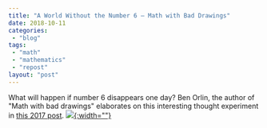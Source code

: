 ```yaml
---
title: "A World Without the Number 6 — Math with Bad Drawings"
date: 2018-10-11
categories: 
 - "blog"
tags: 
 - "math"
 - "mathematics"
 - "repost"
layout: "post"
---
```


What will happen if number 6 disappears one day? Ben Orlin, the author of "Math with bad drawings" elaborates on this interesting thought experiment in [this 2017 post](http://mathwithbaddrawings.com/2017/10/30/a-world-without-the-number-6/).
[![](https://mathwithbaddrawings.files.wordpress.com/2017/10/2017-10-23-objective-tests.jpg?quality=80&strip=info&w=1600){:width=""}](http://mathwithbaddrawings.com/2017/10/30/a-world-without-the-number-6/)

 
